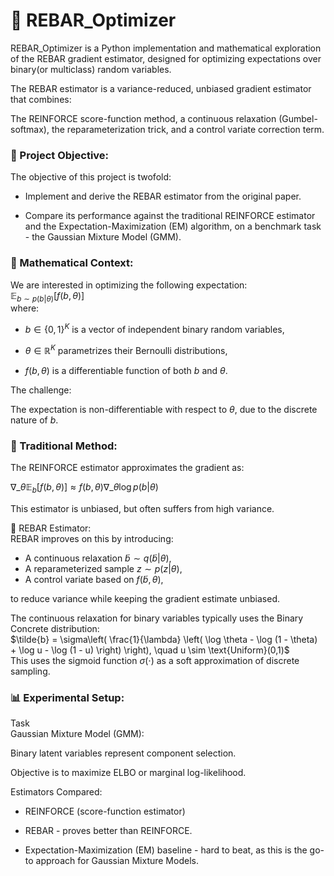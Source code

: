 # 🧮 REBAR_Optimizer  
REBAR_Optimizer is a Python implementation and mathematical exploration of the REBAR gradient estimator, designed for optimizing expectations over binary(or multiclass) random variables.

The REBAR estimator is a variance-reduced, unbiased gradient estimator that combines:

The REINFORCE score-function method, a continuous relaxation (Gumbel-softmax), the reparameterization trick, and a control variate correction term.  

### 📘 Project Objective:  
The objective of this project is twofold:  

- Implement and derive the REBAR estimator from the original paper.  

- Compare its performance against the traditional REINFORCE estimator and the Expectation-Maximization (EM) algorithm, on a benchmark task - the Gaussian Mixture Model (GMM).

### 🧠 Mathematical Context:  
We are interested in optimizing the following expectation:  
$\mathbb{E}_{b \sim p(b|\theta)}[f(b, \theta)]$  
where:  
- $b \in \{0, 1\}^K$ is a vector of independent binary random variables,  

- $\theta \in \mathbb{R}^K$ parametrizes their Bernoulli distributions,  

- $f(b, \theta)$ is a differentiable function of both $b$ and $\theta$.  

The challenge:  

The expectation is non-differentiable with respect to $\theta$, due to the discrete nature of $b$.  

### 🔁 Traditional Method:  
The REINFORCE estimator approximates the gradient as:  

$\nabla\_\theta \mathbb{E}_{b}[f(b, \theta)] \approx f(b, \theta) \nabla\_\theta \log p(b|\theta)$  

This estimator is unbiased, but often suffers from high variance.

🔧 REBAR Estimator:  
REBAR improves on this by introducing:

- A continuous relaxation $\tilde{b} \sim q(\tilde{b}|\theta)$,  
- A reparameterized sample $z \sim p(z|\theta)$,  
- A control variate based on $f(\tilde{b}, \theta)$,  

to reduce variance while keeping the gradient estimate unbiased.  

The continuous relaxation for binary variables typically uses the Binary Concrete distribution:  
$\tilde{b} = \sigma\left( \frac{1}{\lambda} \left( \log \theta - \log (1 - \theta) + \log u - \log (1 - u) \right) \right), \quad u \sim \text{Uniform}(0,1)$  
This uses the sigmoid function $\sigma(\cdot)$ as a soft approximation of discrete sampling.

### 📊 Experimental Setup:  
Task  
Gaussian Mixture Model (GMM):

Binary latent variables represent component selection.  

Objective is to maximize ELBO or marginal log-likelihood.  

Estimators Compared:  
- REINFORCE (score-function estimator)  

- REBAR - proves better than REINFORCE.  

- Expectation-Maximization (EM) baseline - hard to beat, as this is the go-to approach for Gaussian Mixture Models.

